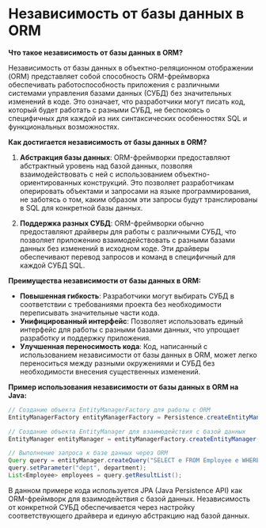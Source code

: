 # Независимость от базы данных в ORM

**Что такое независимость от базы данных в ORM?**

Независимость от базы данных в объектно-реляционном отображении (ORM) представляет собой способность ORM-фреймворка обеспечивать работоспособность приложения с различными системами управления базами данных (СУБД) без значительных изменений в коде. Это означает, что разработчики могут писать код, который будет работать с разными СУБД, не беспокоясь о специфичных для каждой из них синтаксических особенностях SQL и функциональных возможностях.

**Как достигается независимость от базы данных в ORM?**

1. **Абстракция базы данных**: ORM-фреймворки предоставляют абстрактный уровень над базой данных, позволяя взаимодействовать с ней с использованием объектно-ориентированных конструкций. Это позволяет разработчикам оперировать объектами и запросами на языке программирования, не заботясь о том, каким образом эти запросы будут транслированы в SQL для конкретной базы данных.

2. **Поддержка разных СУБД**: ORM-фреймворки обычно предоставляют драйверы для работы с различными СУБД, что позволяет приложению взаимодействовать с разными базами данных без изменений в исходном коде. Эти драйверы обеспечивают перевод запросов и команд в специфичный для каждой СУБД SQL.

**Преимущества независимости от базы данных в ORM:**

- **Повышенная гибкость**: Разработчики могут выбирать СУБД в соответствии с требованиями проекта без необходимости переписывать значительные части кода.
- **Унифицированный интерфейс**: Позволяет использовать единый интерфейс для работы с разными базами данных, что упрощает разработку и поддержку приложения.
- **Улучшенная переносимость кода**: Код, написанный с использованием независимости от базы данных в ORM, может легко переноситься между разными окружениями и СУБД без необходимости внесения существенных изменений.

**Пример использования независимости от базы данных в ORM на Java:**

```java
// Создание объекта EntityManagerFactory для работы с ORM
EntityManagerFactory entityManagerFactory = Persistence.createEntityManagerFactory("myPersistenceUnit");

// Создание объекта EntityManager для взаимодействия с базой данных
EntityManager entityManager = entityManagerFactory.createEntityManager();

// Выполнение запроса к базе данных через ORM
Query query = entityManager.createQuery("SELECT e FROM Employee e WHERE e.department = :dept");
query.setParameter("dept", department);
List<Employee> employees = query.getResultList();
```
В данном примере кода используется JPA (Java Persistence API) как ORM-фреймворк для взаимодействия с базой данных. Независимость от конкретной СУБД обеспечивается через настройку соответствующего драйвера и единую абстракцию над базой данных.



